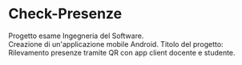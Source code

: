 # Check-Presenze
Progetto esame Ingegneria del Software.<br>
Creazione di un'applicazione mobile Android.
Titolo del progetto: Rilevamento presenze tramite QR con app client docente e studente.
